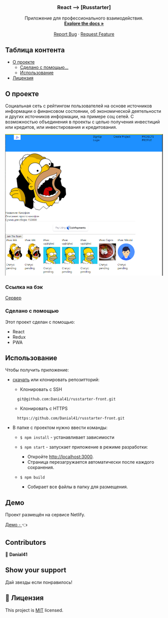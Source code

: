 <!--
*** Thanks for checking out this README Template. If you have a suggestion that would
*** make this better, please fork the repo and create a pull request or simply open
*** an issue with the tag "enhancement".
*** Thanks again! Now go create something AMAZING! :D
-->

<!-- PROJECT SHIELDS -->
<!--
*** I'm using markdown "reference style" links for readability.
*** Reference links are enclosed in brackets [ ] instead of parentheses ( ).
*** See the bottom of this document for the declaration of the reference variables
*** for contributors-url, forks-url, etc. This is an optional, concise syntax you may use.
*** https://www.markdownguide.org/basic-syntax/#reference-style-links
-->
<!-- [![Contributors][contributors-shield]][contributors-url]
[![Forks][forks-shield]][forks-url]
[![Stargazers][stars-shield]][stars-url]
[![Issues][issues-shield]][issues-url] -->


<!-- PROJECT LOGO -->
<br />
<p align="center">
  <a href="https://github.com/Danial41/russtarter-front">
  </a>

  <h3 align="center">React --> [Russtarter]</h3>

  <p align="center">
    Приложение для профессионального взаимодействия.
    <br />
    <a href="https://github.com/Danial41/russtarter-front"><strong>Explore the docs »</strong></a>
    <br />
    <br />
    <a href="https://github.com/Danial41/russtarter-front">Report Bug</a>
    ·
    <a href="https://github.com/Danial41/russtarter-front">Request Feature</a>
  </p>
</p>

<!-- TABLE OF CONTENTS -->
## Таблица контента

* [О проекте](#about-the-project)
  * [Сделано с помощью...](#built-with)
  * [Использование](#usage)
* [Лицензия](#license)

<!-- ABOUT THE PROJECT -->
## О проекте
Социальная сеть с рейтингом пользователей на основе источников информации о финансовом состоянии, об экономической деятельности и других источников информации, на примере соц сетей. С возможностью объединения в проекты с целью получения инвестиций или кредитов, или инвестирования и кредитования.

![screenshot-1](src/images/screenshot.PNG)

### Ссылка на бэк

[Сервер](https://github.com/Danial41/russtarter-back)

### Сделано с помощью
Этот проект сделан с помощью:
* React
* Redux
* PWA

<!-- INSTALLATION -->
## Использование

Чтобы получить приложение:
* [скачать](https://github.com/Danial41/russtarter-front) или клонировать репозитторий:
  - Клонировать с SSH
  ```
    git@github.com:Danial41/russtarter-front.git
  ```
  - Клонировать с HTTPS
  ```
    https://github.com/Danial41/russtarter-front.git
  ```

* В папке с проектом нужно ввести команды:

  - `$ npm install` - устанавливает зависимости

  - `$ npm start` - запускает приложение в режиме разработки:
    - Откройте [http://localhost:3000](http://localhost:3000).
    - Страница перезагружается автоматически после каждого сохранения.

  - `$ npm build`
    - Собирает все файлы в папку для размещения.

## Демо
Проект размещён на сервисе Netlify.

[Демо - ](https://tender-bose-606bf0.netlify.app/) :point_left:

<!-- CONTACT -->
## Contributors

👤 **Danial41**

## Show your support

Дай звезды если понравилось!

## 📝 Лицензия

This project is [MIT](https://opensource.org/licenses/MIT) licensed.
